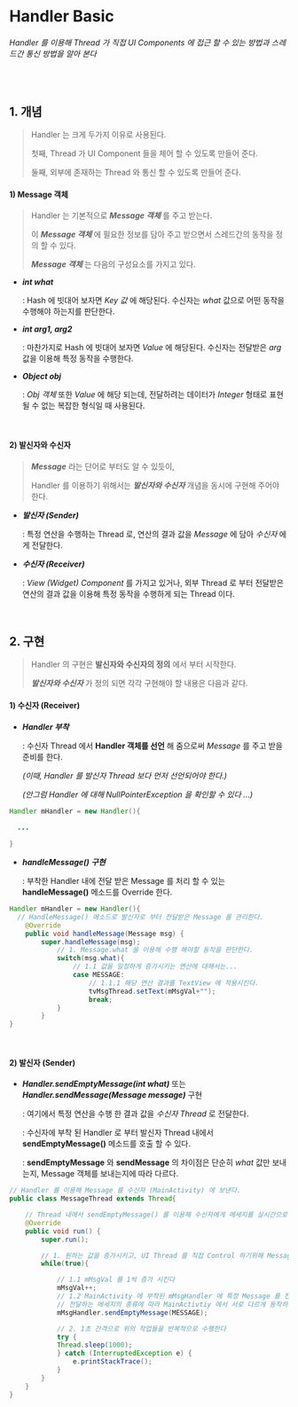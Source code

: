 # Handler Basic

###### Handler 를 이용해 Thread 가 직접 UI Components 에 접근 할 수 있는 방법과 스레드간 통신 방법을 알아 본다

<br>

## 1. 개념

> Handler 는 크게 두가지 이유로 사용된다.
>
> 첫째, Thread 가 UI Component 들을 제어 할 수 있도록 만들어 준다.
>
> 둘째, 외부에 존재하는 Thread 와 통신 할 수 있도록 만들어 준다.

#### 1) Message 객체

> Handler 는 기본적으로 ___Message 객체___ 를 주고 받는다.
>
> 이 ___Message 객체___ 에 필요한 정보를 담아 주고 받으면서 스레드간의 동작을 정의 할 수 있다.
>
> ___Message 객체___ 는 다음의 구성요소를 가지고 있다.

- ___int what___

  : Hash 에 빗대어 보자면 _Key 값_ 에 해당된다. 수신자는 _what_ 값으로 어떤 동작을 수행해야 하는지를 판단한다.

- ___int arg1, arg2___ 

  : 마찬가지로 Hash 에 빗대어 보자면 _Value_ 에 해당된다. 수신자는 전달받은 _arg_ 값을 이용해 특정 동작을 수행한다.

- ___Object obj___

  : _Obj 객체_ 또한 _Value_ 에 해당 되는데, 전달하려는 데이터가 _Integer_ 형태로 표현 될 수 없는 복잡한 형식일 때 사용된다.

<br>

#### 2) __발신자와 수신자__

> ___Message___ 라는 단어로 부터도 알 수 있듯이, 
>
> Handler 를 이용하기 위해서는 ___발신자와 수신자___ 개념을 동시에 구현해 주어야 한다.

- ___발신자 (Sender)___

  : 특정 연산을 수행하는 Thread 로, 연산의 결과 값을 _Message_ 에 담아 _수신자_ 에게 전달한다.

- ___수신자 (Receiver)___

  : _View (Widget) Component_ 를 가지고 있거나, 외부 Thread 로 부터 전달받은 연산의 결과 값을 이용해 특정 동작을 수행하게 되는 Thread 이다.

<br>

## 2. 구현

> Handler 의 구현은 __발신자와 수신자의 정의__ 에서 부터 시작한다.
>
> ___발신자와 수신자___ 가 정의 되면 각각 구현해야 할 내용은 다음과 같다.

#### 1) __수신자 (Receiver)__

- ___Handler 부착___

  : 수신자 Thread 에서 __Handler 객체를 선언__ 해 줌으로써 _Message_ 를 주고 받을 준비를 한다.

  _(이때, Handler 를 발신자 Thread 보다 먼저 선언되어야 한다.)_

  _(안그럼 Handler 에 대해 NullPointerException 을 확인할 수 있다 …)_

```java
Handler mHandler = new Handler(){
  
  ...
    
}
```

- ___handleMessage() 구현___ 

  : 부착한 Handler 내에 전달 받은 Message 를 처리 할 수 있는 __handleMessage()__ 메소드를 Override 한다.

```java
Handler mHandler = new Handler(){
  // HandleMessage() 메소드로 발신자로 부터 전달받은 Message 를 관리한다.
	@Override
	public void handleMessage(Message msg) {
		super.handleMessage(msg);
      		// 1. Message.what 을 이용해 수행 해야할 동작을 판단한다.
			switch(msg.what){
                // 1.1 값을 일정하게 증가시키는 연산에 대해서는...
				case MESSAGE:
               		// 1.1.1 해당 연산 결과를 TextView 에 적용시킨다.
					tvMsgThread.setText(mMsgVal+"");
					break;
			}
		}
}
```

<br>

#### 2) __발신자 (Sender)__

- ___Handler.sendEmptyMessage(int what)___ 또는 ___Handler.sendMessage(Message message)___ 구현

  : 여기에서 특정 연산을 수행 한 결과 값을 _수신자 Thread_ 로 전달한다.

  : 수신자에 부착 된 Handler 로 부터 발신자 Thread 내에서 __sendEmptyMessage()__ 메소드를 호출 할 수 있다.

  : __sendEmptyMessage__ 와 __sendMessage__ 의 차이점은 단순히 _what_ 값만 보내는지, Message 객체를 보내는지에 따라 다르다.

```java
// Handler 를 이용해 Message 를 수신자 (MainActivity) 에 보낸다.
public class MessageThread extends Thread{

	// Thread 내에서 sendEmptyMessage() 를 이용해 수신자에게 메세지를 실시간으로 전달한다
	@Override
	public void run() {
		super.run();

		// 1. 원하는 값을 증가시키고, UI Thread 를 직접 Control 하기위해 Message 를 발신한다
		while(true){

			// 1.1 mMsgVal 를 1씩 증가 시킨다
			mMsgVal++;
			// 1.2 MainActivity 에 부착된 mMsgHandler 에 특정 Message 를 전달한다
			// 전달하는 메세지의 종류에 따라 MainActivtiy 에서 서로 다르게 동작하도록 만들 수 있다
			mMsgHandler.sendEmptyMessage(MESSAGE);

			// 2. 1초 간격으로 위의 작업들을 반복적으로 수행한다
			try {
			Thread.sleep(1000);
			} catch (InterruptedException e) {
				e.printStackTrace();
			}
		}
	}
}
```
